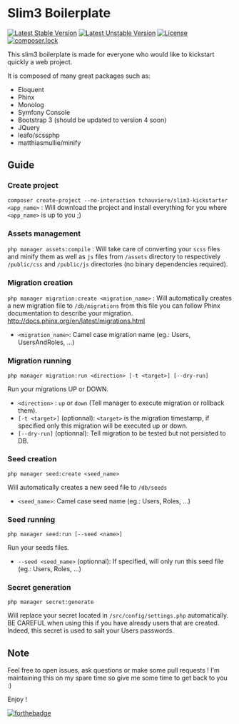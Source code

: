 # Slim3 Boilerplate
[![Latest Stable Version](https://poser.pugx.org/tchauviere/slim3-kickstarter/v/stable)](https://packagist.org/packages/tchauviere/slim3-kickstarter)
[![Latest Unstable Version](https://poser.pugx.org/tchauviere/slim3-kickstarter/v/unstable)](https://packagist.org/packages/tchauviere/slim3-kickstarter)
[![License](https://poser.pugx.org/tchauviere/slim3-kickstarter/license)](https://packagist.org/packages/tchauviere/slim3-kickstarter)
[![composer.lock](https://poser.pugx.org/tchauviere/slim3-kickstarter/composerlock)](https://packagist.org/packages/tchauviere/slim3-kickstarter)


This slim3 boilerplate is made for everyone who would like to kickstart quickly a web project.

It is composed of many great packages such as:

  - Eloquent
  - Phinx
  - Monolog
  - Symfony Console
  - Bootstrap 3 (should be updated to version 4 soon)
  - JQuery
  - leafo/scssphp
  - matthiasmullie/minify

## Guide

### Create project

`composer create-project --no-interaction tchauviere/slim3-kickstarter <app_name>` :
Will download the project and install everything for you where `<app_name>` is up to you ;)

### Assets management

`php manager assets:compile` : 
Will take care of converting your `scss` files and minify them as well as `js` files from `/assets` directory
to respectively `/public/css` and `/public/js` directories 
(no binary dependencies required).

### Migration creation

`php manager migration:create <migration_name>` :
Will automatically creates a new migration file to `/db/migrations`
from this file you can follow Phinx documentation to describe your migration.
http://docs.phinx.org/en/latest/migrations.html

- `<migration_name>`: Camel case migration name (eg.: Users, UsersAndRoles, ...)

### Migration running

`php manager migration:run <direction> [-t <target>] [--dry-run]`

Run your migrations UP or DOWN.

- `<direction>` : `up` or `down` (Tell manager to execute migration or rollback them).
- `[-t <target>]` (optionnal): `<target>` is the migration timestamp, if specified only this migration will be executed up or down.
- `[--dry-run]` (optionnal): Tell migration to be tested but not persisted to DB.

### Seed creation
`php manager seed:create <seed_name>`

Will automatically creates a new seed file to `/db/seeds`

- `<seed_name>`: Camel case seed name (eg.: Users, Roles, ...)

### Seed running
`php manager seed:run [--seed <name>]`

Run your seeds files.

- `--seed <seed_name>` (optionnal): If specified, will only run this seed file (eg.: Users, Roles, ...)

### Secret generation
`php manager secret:generate`

Will replace your secret located in `/src/config/settings.php` automatically. BE CAREFUL when using this if you have already users that are created.
Indeed, this secret is used to salt your Users passwords.


## Note
Feel free to open issues, ask questions or make some pull requests ! I'm maintaining this on my spare time so give me some time to get back to you :)

Enjoy !

[![forthebadge](https://forthebadge.com/images/badges/built-with-love.svg)](https://forthebadge.com)
